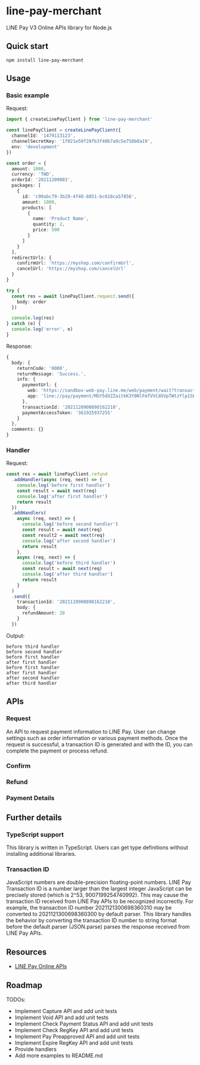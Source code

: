 # line-pay-merchant

LINE Pay V3 Online APIs library for Node.js

## Quick start

```
npm install line-pay-merchant
```

## Usage

### Basic example

Request:
```ts
import { createLinePayClient } from 'line-pay-merchant'

const linePayClient = createLinePayClient({
  channelId: '1479113123',
  channelSecretKey: '1f021e50f28fb3f40b7a9c5e758b0a19',
  env: 'development'
})

const order = {
  amount: 1000,
  currency: 'TWD',
  orderId: '20211209003',
  packages: [
    {
      id: 'c99abc79-3b29-4f40-8851-bc618ca57856',
      amount: 1000,
      products: [
        {
          name: 'Product Name',
          quantity: 2,
          price: 500
        }
      ]
    }
  ],
  redirectUrls: {
    confirmUrl: 'https://myshop.com/confirmUrl',
    cancelUrl: 'https://myshop.com/cancelUrl'
  }
}

try {
  const res = await linePayClient.request.send({
    body: order
  })

  console.log(res)
} catch (e) {
  console.log('error', e)
}
```

Response:
```ts
{
  body: {
    returnCode: '0000',
    returnMessage: 'Success.',
    info: {
      paymentUrl: {
        web: 'https://sandbox-web-pay.line.me/web/payment/wait?transactionReserveId=MGG5dXZZaatkK3Y0NlFmTVVCdXVpTWtyYlp1SEhVQUwwRnkzRkhTTXBQRjZRV0pkUEFJbGhWdzNiU0M2ZlBFTA',
        app: 'line://pay/payment/MGY5dXZZaitkK3Y0NlFmTVVCdXVpTWtzYlp1SEhVQUwwRnkzRkhTTXBQRjZRV0pkUEFJcGhWdzNiU0M2ZlBFTA'
      },
      transactionId: '2021120900898162210',
      paymentAccessToken: '361925937255'
    }
  },
  comments: {}
}

```

### Handler

Request:
```ts
const res = await linePayClient.refund
  .addHandler(async (req, next) => {
    console.log('before first handler')
    const result = await next(req)
    console.log('after first handler')
    return result
  })
  .addHandlers(
    async (req, next) => {
      console.log('before second handler')
      const result = await next(req)
      const result2 = await next(req)
      console.log('after second handler')
      return result
    },
    async (req, next) => {
      console.log('before third handler')
      const result = await next(req)
      console.log('after third handler')
      return result
    }
  )
  .send({
    transactionId: '2021120900898162210',
    body: {
      refundAmount: 20
    }
  })
```

Output:
```
before third handler
before second handler
before first handler
after first handler
before first handler
after first handler
after second handler
after third handler
```

## APIs

### Request

An API to request payment information to LINE Pay. User can change settings such as order information or various payment methods. Once the request is successful, a transaction ID is generated and with the ID, you can complete the payment or process refund.

### Confirm

### Refund

### Payment Details

## Further details

### TypeScript support

This library is written in TypeScript. Users can get type definitions without installing additional libraries.

### Transaction ID

JavaScript numbers are double-precision floating-point numbers.
LINE Pay Transaction ID is a number larger than the largest integer JavaScript can be precisely stored (which is 2^53, 9007199254740992).
This may cause the transaction ID received from LINE Pay APIs to be recognized incorrectly. For example, the transaction ID number 2021121300698360310 may be converted to 2021121300698360300 by default parser.
This library handles the behavior by converting the transaction ID number to string format before the default parser (JSON.parse) parses the response received from LINE Pay APIs.

## Resources

- [LINE Pay Online APIs](https://pay.line.me/tw/developers/apis/onlineApis?locale=en_US)

## Roadmap

TODOs:
- Implement Capture API and add unit tests
- Implement Void API and add unit tests
- Implement Check Payment Status API and add unit tests
- Implement Check RegKey API and add unit tests
- Implement Pay Preapproved API and add unit tests
- Implement Expire RegKey API and add unit tests
- Provide handlers
- Add more examples to README.md
